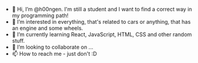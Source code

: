 - 👋 Hi, I’m @h00ngen. I'm still a student and I want to find a correct way in my programming path!
- 👀 I’m interested in everything, that's related to cars or anything, that has an engine and some wheels.
- 🌱 I’m currently learning React, JavaScript, HTML, CSS and other random stuff.
- 💞️ I’m looking to collaborate on ...
- 📫 How to reach me - just don't :D

<!---
h00ngen/h00ngen is a ✨ special ✨ repository because its `README.md` (this file) appears on your GitHub profile.
You can click the Preview link to take a look at your changes.
--->
